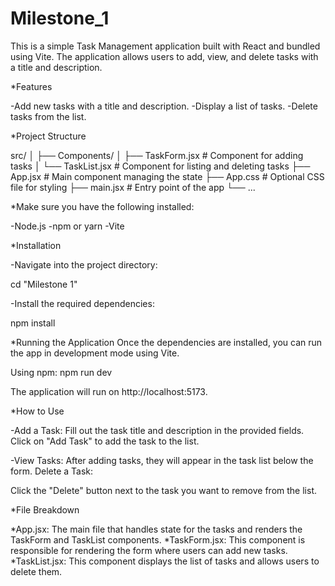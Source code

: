 # Milestone_1

This is a simple Task Management application built with React and bundled using Vite. The application allows users to add, view, and delete tasks with a title and description.

*Features

-Add new tasks with a title and description.
-Display a list of tasks.
-Delete tasks from the list.

*Project Structure

src/
│
├── Components/
│   ├── TaskForm.jsx     # Component for adding tasks
│   └── TaskList.jsx     # Component for listing and deleting tasks
├── App.jsx              # Main component managing the state
├── App.css              # Optional CSS file for styling
├── main.jsx             # Entry point of the app
└── ...

*Make sure you have the following installed:

-Node.js 
-npm or yarn 
-Vite


*Installation

-Navigate into the project directory:

cd "Milestone 1"

-Install the required dependencies:

npm install


*Running the Application
Once the dependencies are installed, you can run the app in development mode using Vite.

Using npm:
npm run dev

The application will run on http://localhost:5173.

*How to Use

-Add a Task:
Fill out the task title and description in the provided fields.
Click on "Add Task" to add the task to the list.

-View Tasks:
After adding tasks, they will appear in the task list below the form.
Delete a Task:

Click the "Delete" button next to the task you want to remove from the list.

*File Breakdown

*App.jsx: The main file that handles state for the tasks and renders the TaskForm and TaskList components.
*TaskForm.jsx: This component is responsible for rendering the form where users can add new tasks.
*TaskList.jsx: This component displays the list of tasks and allows users to delete them.

